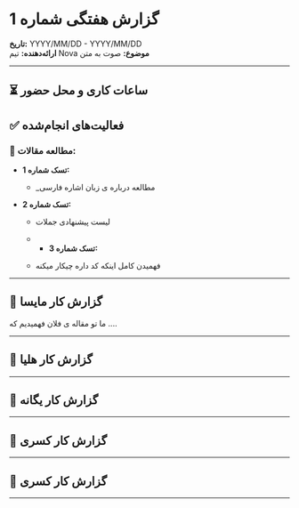 # گزارش هفتگی شماره 1

**تاریخ:** YYYY/MM/DD - YYYY/MM/DD  
**ارائه‌دهنده:** تیم Nova
**موضوع:** صوت به متن

---

## ⏳ ساعات کاری و محل حضور


## ✅ فعالیت‌های انجام‌شده

### 📖 مطالعه مقالات:

- **تسک شماره 1:**
  - _مطالعه درباره ی زبان اشاره فارسی

- **تسک شماره 2:**
  - لیست پیشنهادی جملات
 
  - - **تسک شماره 3:**
  - فهمیدن کامل اینکه کد داره چیکار میکنه
---

## 📌 گزارش کار مایسا 

ما تو مقاله ی فلان فهمیدیم که ....

---

## 📌 گزارش کار هلیا 

---


## 📌 گزارش کار یگانه 

---


## 📌 گزارش کار کسری 

---


## 📌 گزارش کار کسری 

---


